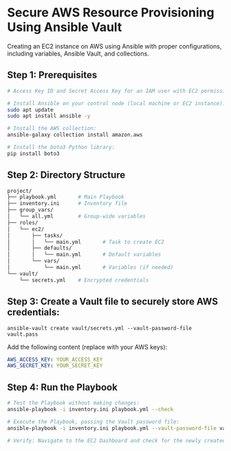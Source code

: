# Secure AWS Resource Provisioning Using Ansible Vault

Creating an EC2 instance on AWS using Ansible with proper configurations, including variables, Ansible Vault, and collections.

## Step 1: Prerequisites

```bash
# Access Key ID and Secret Access Key for an IAM user with EC2 permissions required.

# Install Ansible on your control node (local machine or EC2 instance):
sudo apt update
sudo apt install ansible -y

# Install the AWS collection:
ansible-galaxy collection install amazon.aws

# Install the boto3 Python library:
pip install boto3
```

## Step 2: Directory Structure

```bash
project/
├── playbook.yml       # Main Playbook
├── inventory.ini      # Inventory file
├── group_vars/
│   └── all.yml        # Group-wide variables
├── roles/
│   └── ec2/
│       ├── tasks/
│       │   └── main.yml       # Task to create EC2
│       ├── defaults/
│       │   └── main.yml       # Default variables
│       └── vars/
│           └── main.yml       # Variables (if needed)
└── vault/
    └── secrets.yml    # Encrypted credentials
```

## Step 3: Create a Vault file to securely store AWS credentials:

`ansible-vault create vault/secrets.yml --vault-password-file vault.pass`

Add the following content (replace with your AWS keys):

```yaml
AWS_ACCESS_KEY: YOUR_ACCESS_KEY
AWS_SECRET_KEY: YOUR_SECRET_KEY
```

## Step 4: Run the Playbook

```bash
# Test the Playbook without making changes:
ansible-playbook -i inventory.ini playbook.yml --check

# Execute the Playbook, passing the Vault password file:
ansible-playbook -i inventory.ini playbook.yml --vault-password-file vault.pass

# Verify: Navigate to the EC2 Dashboard and check for the newly created instance.
```